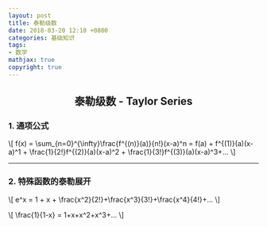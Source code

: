 ```yaml
---
layout: post
title: 泰勒级数
date: 2018-03-20 12:10 +0800
categories: 基础知识
tags:
- 数学
mathjax: true
copyright: true
---
```


## <center> 泰勒级数 - Taylor Series </center>

### 1. 通项公式

\\[
f(x) = \sum\_{n=0}^{\infty}\frac{f^{(n)}(a)}{n!}(x-a)^n = f(a) + f^{(1)}(a)(x-a)^1 + \frac{1}{2!}f^{(2)}(a)(x-a)^2 + \frac{1}{3!}f^{(3)}(a)(x-a)^3+...
\\]

------

### 2. 特殊函数的泰勒展开

\\[
e^x = 1 + x + \frac{x^2}{2!}+\frac{x^3}{3!}+\frac{x^4}{4!}+...
\\]

\\[
\frac{1}{1-x} = 1+x+x^2+x^3+...
\\]








